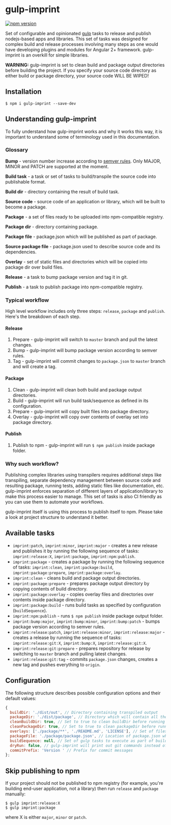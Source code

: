 # gulp-imprint

[![npm version](https://badge.fury.io/js/gulp-imprint.svg)](https://badge.fury.io/js/gulp-imprint)

Set of configurable and opinionated [gulp](https://gulpjs.com/) tasks to release and publish nodejs-based apps and libraries.
This set of tasks was designed for complex build and release processes involving many steps as one would have developing
plugins and modules for Angular 2+ framework. gulp-imprint is an overkill for simple libraries.

**WARNING:** gulp-imprint is set to clean build and package output directories before building the project. If you specify your source code directory
as either build or package directory, your source code WILL BE WIPED!

## Installation

`$ npm i gulp-imprint --save-dev`

## Understanding gulp-imprint

To fully understand how gulp-imprint works and why it works this way, it is important to understand some of terminology used in this documentation.

### Glossary

**Bump** - version number increase according to [semver rules](https://semver.org/). Only MAJOR, MINOR and PATCH are supported at the moment.

**Build task** - a task or set of tasks to build/transpile the source code into publishable format.

**Build dir** - directory containing the result of build task.

**Source code** - source code of an application or library, which will be built to become a package.

**Package** - a set of files ready to be uploaded into npm-compatible registry.

**Package dir** - directory containing package.

**Package file** - package.json which will be published as part of package.

**Source package file** - package.json used to describe source code and its dependencies.

**Overlay** - set of static files and directories which will be copied into package dir over build files.

**Release** - a task to bump package version and tag it in git.

**Publish** - a task to publish package into npm-compatible registry.

### Typical workflow

High level workflow includes only three steps: `release`, `package` and `publish`. Here's the breakdown of each step.

#### Release

1. Prepare - gulp-imprint will switch to `master` branch and pull the latest changes.
2. Bump - gulp-imprint will bump package version according to semver rules.
3. Tag - gulp-imprint will commit changes to `package.json` to `master` branch and will create a tag.

#### Package

1. Clean - gulp-imprint will clean both build and package output directories.
2. Build - gulp-imprint will run build task/sequence as defined in its configuration.
3. Prepare - gulp-imprint will copy built files into package directory.
4. Overlay - gulp-imprint will copy over contents of overlay set into package directory.

#### Publish

1. Publish to npm - gulp-imprint will run `$ npm publish` inside package folder.

### Why such workflow?

Publishing complex libraries using transpilers requires additional steps like transpiling, separate dependency management between
source code and resulting package, running tests, adding static files like documentation, etc.
gulp-imprint enforces separation of different layers of application/library to make this process easier to manage.
This set of tasks is also CI friendly as you can use them to automate your workflows.

gulp-imprint itself is using this process to publish itself to npm. Please take a look at project structure
to understand it better.

## Available tasks

* `imprint:patch`, `imprint:minor`, `imprint:major` - creates a new release and publishes it by running the following sequence of tasks:
  `imprint:release:X`, `imprint:package`, `imprint:npm:publish`.
* `imprint:package` - creates a package by running the following sequence of tasks:
  `imprint:clean`, `imprint:package:build`, `imprint:package:prepare`, `imprint:package:overlay`.
* `imprint:clean` - cleans build and package output directories.
* `imprint:package:prepare` - prepares package output directory by copying contents of build directory.
* `imprint:package:overlay` - copies overlay files and directories over contents inside package directory.
* `imprint:package:build` - runs build tasks as specified by configuration (`buildSequence`).
* `imprint:npm:publish` - runs `$ npm publish` inside package output folder.
* `imprint:bump:major`, `imprint:bump:minor`, `imprint:bump:patch` - bumps package version according to semver rules.
* `imprint:release:patch`, `imprint:release:minor`, `imprint:release:major` - creates a release by running the sequence of tasks:
  `imprint:release:git:X`, `imprint:bump:X`, `imprint:release:git:X`.
* `imprint:release:git:prepare` - prepares repository for release by switching to `master` branch and pulling latest changes.
* `imprint:release:git:tag` - commits `package.json` changes, creates a new tag and pushes everything to `origin`.

## Configuration

The following structure describes possible configuration options and their default values:

```javascript
{
  buildDir: './dist/out', // Directory containing transpiled output
  packageDir: './dist/package', // Directory which will contain all the files ready to be pushed to npm registry
  cleanBuildDir: true, // Set to true to clean buildDir before running build task
  cleanPackageDir: true, // Set to true to clean packageDir before running build task
  overlays: ['./package/**', './README.md', 'LICENSE'], // Set of files and directories to overlay into packageDir
  packageFile: './package/package.json', // Location of package.json which will be published as part of npm package 
  buildSequence: null, // Set of gulp tasks to execute as part of build process
  dryRun: false, // gulp-imprint will print out git commands instead of running them if set to true
  commitPrefix: 'Version ' // Prefix for commit messages
};
```

## Skip publishing to npm

If your project should not be published to npm registry (for example, you're building end-user application, not a library)
then run `release` and `package` manually:

```
$ gulp imprint:release:X
$ gulp imprint:package
```

where X is either `major`, `minor` or `patch`.
